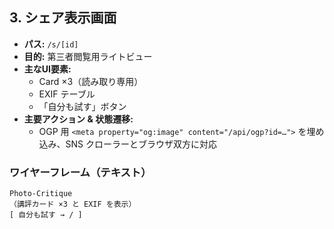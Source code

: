 ## 3. シェア表示画面

- **パス:** `/s/[id]`
- **目的:** 第三者閲覧用ライトビュー
- **主なUI要素:**
  - Card ×3（読み取り専用）
  - EXIF テーブル
  - 「自分も試す」ボタン
- **主要アクション & 状態遷移:**
  - OGP 用 `<meta property="og:image" content="/api/ogp?id=…">` を埋め込み、SNS クローラーとブラウザ双方に対応

### ワイヤーフレーム（テキスト）

```
Photo-Critique
（講評カード ×3 と EXIF を表示）
[ 自分も試す → / ]
```
